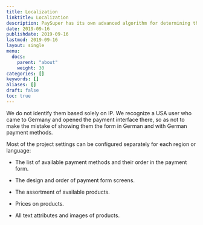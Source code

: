 ```yaml
---
title: Localization
linktitle: Localization
description: PaySuper has its own advanced algorithm for determining the region and language of the user
date: 2019-09-16
publishdate: 2019-09-16
lastmod: 2019-09-16
layout: single
menu:
  docs:
    parent: "about"
    weight: 30
categories: []
keywords: []
aliases: []
draft: false
toc: true
---
```


We do not identify them based solely on IP. We recognize a USA user who came to Germany and opened the payment interface there, so as not to make the mistake of showing them the form in German and with German payment methods. 

Most of the project settings can be configured separately for each region or language: 

* The list of available payment methods and their order in the payment form. 

* The design and order of payment form screens.

* The assortment of available products.

* Prices on products.

* All text attributes and images of products.